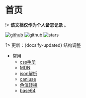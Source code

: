 <!--
 * @Description: 
 * @version: 1.0.0
 * @Author: nk
 * @Date: 2019-08-09 14:26:02
 * @LastEditTime: 2019-09-26 19:43:19
 -->
# 首页

!>  **该文档仅作为个人备忘记录** 。


[![github](https://badgen.net/badge/github/github?icon&label)](https://github.com/nkHub/docs) 
![github](https://badgen.net/github/last-commit/nkHub/docs?icon=github&color=4ab8a1)
![stars](https://badgen.net/github/stars/nkHub/docs?icon=github&color=4ab8a1) 

?> 更新：{docsify-updated} 结构调整

* 常用
    - [css手册](http://css.doyoe.com/)
    - [MDN](https://developer.mozilla.org/zh-CN/)
    - [json解析](https://www.json.cn/)
    - [caniuse](https://caniuse.com/)
    - [色值转换](https://www.sioe.cn/yingyong/yanse-rgb-16/)
    - [base64](http://imgbase64.duoshitong.com/)
    

<!-- * 个人项目地址
    - [iTry官网](http://nikai.site/itry/index.html)
    - [24国官网](http://www.24country.com/#/home)
    - 24国App
    - [挖机达人App](https://sj.qq.com/myApp/detail.htm?apkName=com.pitking.operate)
    - [明规则App(部分)](https://sj.qq.com/myApp/detail.htm?apkName=com.mingrule.operate)
    - SpeedoApp(ipad展示App)
    - 51合乘小程序
    - [无忧宝(微信公众号)](http://www.wuyuhAppy.com)
    - [微信请柬(微信网页)](http://h5.ziyouse.cn/1_5b3f3ac02d951.html)
    - [邮储抽奖(微信网页)](http://www.yiyisoft.net/PostPrizes/www/redirect.html)

* 个人测试demo地址
    - 商城小程序demo
    - [nodeJs后台(暂时啥都没有)](http://nikai.site/)
    - 三方授权分享测试(更换服务器暂时失效)
    - [安卓测试demo](https://github.com/nkHub/AndroidTest) -->